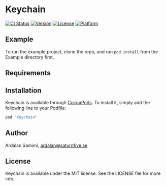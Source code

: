 # Keychain

[![CI Status](http://img.shields.io/travis/pkrll/Keychain.svg?style=flat)](https://travis-ci.org/pkrll/Keychain)
[![Version](https://img.shields.io/cocoapods/v/Keychain.svg?style=flat)](http://cocoapods.org/pods/Keychain)
[![License](https://img.shields.io/cocoapods/l/Keychain.svg?style=flat)](http://cocoapods.org/pods/Keychain)
[![Platform](https://img.shields.io/cocoapods/p/Keychain.svg?style=flat)](http://cocoapods.org/pods/Keychain)

## Example

To run the example project, clone the repo, and run `pod install` from the Example directory first.

## Requirements

## Installation

Keychain is available through [CocoaPods](http://cocoapods.org). To install
it, simply add the following line to your Podfile:

```ruby
pod "Keychain"
```

## Author

Ardalan Samimi, ardalan@saturnfive.se

## License

Keychain is available under the MIT license. See the LICENSE file for more info.
